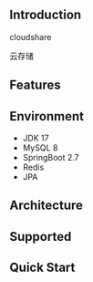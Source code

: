 ## Introduction

cloudshare

云存储



## Features



## Environment

- JDK 17
- MySQL 8
- SpringBoot 2.7
- Redis
- JPA



## Architecture   



## Supported   




## Quick Start   

